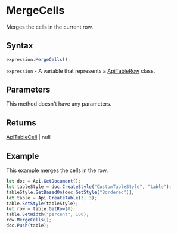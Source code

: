 # MergeCells

Merges the cells in the current row.

## Syntax

```javascript
expression.MergeCells();
```

`expression` - A variable that represents a [ApiTableRow](../ApiTableRow.md) class.

## Parameters

This method doesn't have any parameters.

## Returns

[ApiTableCell](../../ApiTableCell/ApiTableCell.md) \| null

## Example

This example merges the cells in the row.

```javascript editor-
let doc = Api.GetDocument();
let tableStyle = doc.CreateStyle("CustomTableStyle", "table");
tableStyle.SetBasedOn(doc.GetStyle("Bordered"));
let table = Api.CreateTable(3, 3);
table.SetStyle(tableStyle);
let row = table.GetRow(0);
table.SetWidth("percent", 100);
row.MergeCells();
doc.Push(table);
```
